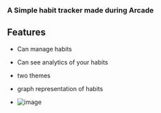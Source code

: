 ### A Simple habit tracker made during Arcade 

## Features
- Can manage habits
- Can see analytics of your habits
- two themes
- graph representation of habits

- ![image](https://github.com/user-attachments/assets/abb692d7-fc4d-4b0a-871b-782c8fbd081f)
